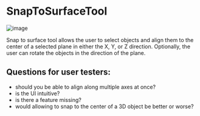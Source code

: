 # SnapToSurfaceTool

![image](https://user-images.githubusercontent.com/43558247/163698005-1ba63146-843d-4cd4-be6f-22e4878a4f93.png)


Snap to surface tool allows the user to select objects and align them to the center of a selected plane in either the X, Y, or Z direction. Optionally, the user can rotate the objects in the direction of the plane.


## Questions for user testers:
- should you be able to align along multiple axes at once?
- is the UI intuitive?
- is there a feature missing?
- would allowing to snap to the center of a 3D object be better or worse?

